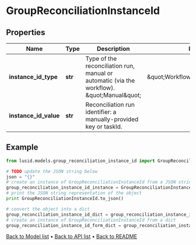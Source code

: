 # GroupReconciliationInstanceId


## Properties
Name | Type | Description | Notes
------------ | ------------- | ------------- | -------------
**instance_id_type** | **str** | Type of the reconciliation run, manual or automatic (via the workflow). \&quot;Manual\&quot; | \&quot;WorkflowServiceTaskId\&quot; | 
**instance_id_value** | **str** | Reconciliation run identifier: a manually-provided key or taskId. | 

## Example

```python
from lusid.models.group_reconciliation_instance_id import GroupReconciliationInstanceId

# TODO update the JSON string below
json = "{}"
# create an instance of GroupReconciliationInstanceId from a JSON string
group_reconciliation_instance_id_instance = GroupReconciliationInstanceId.from_json(json)
# print the JSON string representation of the object
print GroupReconciliationInstanceId.to_json()

# convert the object into a dict
group_reconciliation_instance_id_dict = group_reconciliation_instance_id_instance.to_dict()
# create an instance of GroupReconciliationInstanceId from a dict
group_reconciliation_instance_id_form_dict = group_reconciliation_instance_id.from_dict(group_reconciliation_instance_id_dict)
```
[Back to Model list](../README.md#documentation-for-models) &#8226; [Back to API list](../README.md#documentation-for-api-endpoints) &#8226; [Back to README](../README.md)


